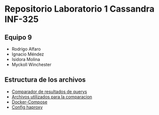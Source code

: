 # Repositorio Laboratorio 1 Cassandra INF-325

## Equipo 9
- Rodrigo Alfaro
- Ignacio Méndez
- Isidora Molina
- Myckoll Winchester

## Estructura de los archivos
- [Comparador de resultados de querys](https://github.com/Rodrigo-Alfaro/lab1-inf325/blob/main/src/compare.py)
- [Archivos utilizados para la comparacion](https://github.com/Rodrigo-Alfaro/lab1-inf325/tree/main/src/nodos_data)
- [Docker-Compose](https://github.com/Rodrigo-Alfaro/lab1-inf325/blob/main/src/docker-compose.yml)
- [Config haproxy](https://github.com/Rodrigo-Alfaro/lab1-inf325/blob/main/src/haproxy.cfg)